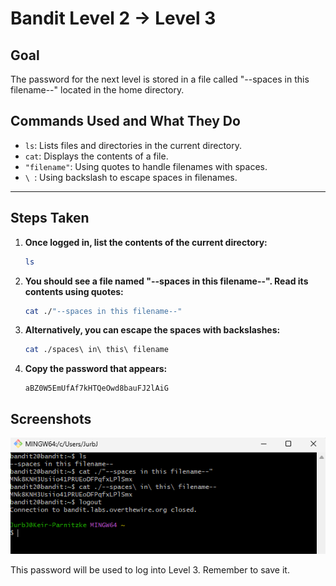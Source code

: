 # Bandit Level 2 → Level 3
## Goal
The password for the next level is stored in a file called "--spaces in this filename--" located in the home directory.

## Commands Used and What They Do
- `ls`: Lists files and directories in the current directory.
- `cat`: Displays the contents of a file.
- `"filename"`: Using quotes to handle filenames with spaces.
- `\ `: Using backslash to escape spaces in filenames.
---
## Steps Taken
1. **Once logged in, list the contents of the current directory:**
   ```bash
   ls
   ```

2. **You should see a file named "--spaces in this filename--". Read its contents using quotes:**
   ```bash
   cat ./"--spaces in this filename--"
   ```

3. **Alternatively, you can escape the spaces with backslashes:**
   ```bash
   cat ./spaces\ in\ this\ filename
   ```

4. **Copy the password that appears:**
   ```
   aBZ0W5EmUfAf7kHTQeOwd8bauFJ2lAiG
   ```

## Screenshots


![Bandit Level 1 Login](screenshots/level_2.png)


   

This password will be used to log into Level 3. Remember to save it.
